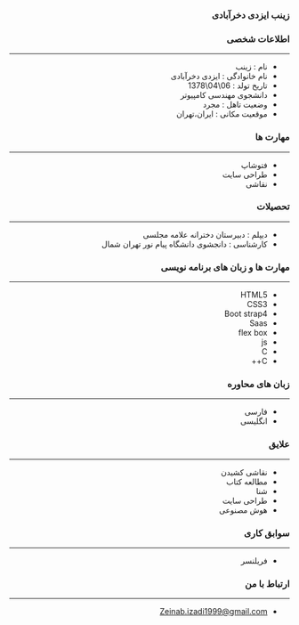 <style type="text/css">
body{
 direction:rtl;
}
</style>

### زینب ایزدی دخرآبادی

### اطلاعات شخصی

---
+ نام : زینب
+ نام خانوادگی : ایزدی دخرآبادی
+ تاریخ تولد : 06\04\1378
+ دانشجوی مهندسی کامپیوتر 
+ وضعیت تاهل : مجرد
+ موقعیت مکانی : ایران،تهران


### مهارت ها

---
+ فتوشاپ
+ طراحی سایت
+ نقاشی

### تحصیلات

---
+ دیپلم : دبیرستان دخترانه علامه مجلسی
+ کارشناسی : 
دانجشوی دانشگاه پیام نور تهران شمال 


### مهارت ها و زبان های برنامه نویسی 

---
+ HTML5
+ CSS3
+ Boot strap4
+ Saas
+ flex box
+ js
+ C
+ C++

### زبان های محاوره

---
+ فارسی
+ انگلیسی

### علایق

---
+ نقاشی کشیدن 
+ مطالعه کتاب 
+ شنا
+ طراحی سایت
+ هوش مصنوعی

### سوابق کاری

---
+ فریلنسر

### ارتباط با من

---
+ Zeinab.izadi1999@gmail.com

